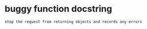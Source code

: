 # buggy function docstring

```text
stop the request from returning objects and records any errors 
```
